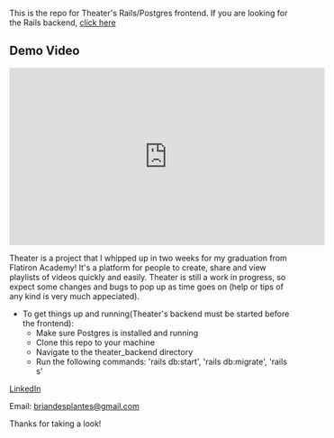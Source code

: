

This is the repo for Theater's Rails/Postgres frontend. If you are looking for the Rails backend, [click here](https://github.com/Esketiit/theater_backend "It wont bite") 

## Demo Video 
<iframe width="560" height="315" src="https://www.youtube.com/embed/FlUldKTjdGI" frameborder="0" allow="accelerometer; autoplay; encrypted-media; gyroscope; picture-in-picture" allowfullscreen></iframe>

Theater is a project that I whipped up in two weeks for my graduation from Flatiron Academy! It's a platform for people to create, share and view playlists of videos quickly and easily. Theater is still a work in progress, so expect some changes and bugs to pop up as time goes on (help or tips of any kind is very much appeciated). 

 * To get things up and running(Theater's backend must be started before the frontend):
    * Make sure Postgres is installed and running
    * Clone this repo to your machine
    * Navigate to the theater_backend directory
    * Run the following commands: 'rails db:start', 'rails db:migrate', 'rails s'


[LinkedIn](https://www.linkedin.com/in/brian-desplantes-374439179/)

Email: briandesplantes@gmail.com

Thanks for taking a look!